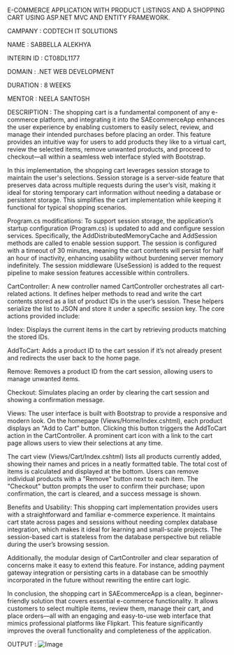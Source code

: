 E-COMMERCE
 APPLICATION WITH PRODUCT LISTINGS
 AND A SHOPPING CART USING ASP.NET
 MVC AND ENTITY FRAMEWORK.

CAMPANY : CODTECH IT SOLUTIONS

NAME : SABBELLA ALEKHYA

INTERIN ID : CT08DL1177

DOMAIN : .NET WEB DEVELOPMENT

DURATION : 8 WEEKS

MENTOR : NEELA SANTOSH

DESCRIPTION : The shopping cart is a fundamental component of any e-commerce platform, and integrating it into the SAEcommerceApp enhances the user experience by enabling customers to easily select, review, and manage their intended purchases before placing an order. This feature provides an intuitive way for users to add products they like to a virtual cart, review the selected items, remove unwanted products, and proceed to checkout—all within a seamless web interface styled with Bootstrap.

In this implementation, the shopping cart leverages session storage to maintain the user's selections. Session storage is a server-side feature that preserves data across multiple requests during the user’s visit, making it ideal for storing temporary cart information without needing a database or persistent storage. This simplifies the cart implementation while keeping it functional for typical shopping scenarios.

Program.cs modifications: To support session storage, the application’s startup configuration (Program.cs) is updated to add and configure session services. Specifically, the AddDistributedMemoryCache and AddSession methods are called to enable session support. The session is configured with a timeout of 30 minutes, meaning the cart contents will persist for half an hour of inactivity, enhancing usability without burdening server memory indefinitely. The session middleware (UseSession) is added to the request pipeline to make session features accessible within controllers.

CartController: A new controller named CartController orchestrates all cart-related actions. It defines helper methods to read and write the cart contents stored as a list of product IDs in the user’s session. These helpers serialize the list to JSON and store it under a specific session key. The core actions provided include:

Index: Displays the current items in the cart by retrieving products matching the stored IDs.

AddToCart: Adds a product ID to the cart session if it’s not already present and redirects the user back to the home page.

Remove: Removes a product ID from the cart session, allowing users to manage unwanted items.

Checkout: Simulates placing an order by clearing the cart session and showing a confirmation message.

Views: The user interface is built with Bootstrap to provide a responsive and modern look. On the homepage (Views/Home/Index.cshtml), each product displays an “Add to Cart” button. Clicking this button triggers the AddToCart action in the CartController. A prominent cart icon with a link to the cart page allows users to view their selections at any time.

The cart view (Views/Cart/Index.cshtml) lists all products currently added, showing their names and prices in a neatly formatted table. The total cost of items is calculated and displayed at the bottom. Users can remove individual products with a "Remove" button next to each item. The "Checkout" button prompts the user to confirm their purchase; upon confirmation, the cart is cleared, and a success message is shown.

Benefits and Usability: This shopping cart implementation provides users with a straightforward and familiar e-commerce experience. It maintains cart state across pages and sessions without needing complex database integration, which makes it ideal for learning and small-scale projects. The session-based cart is stateless from the database perspective but reliable during the user’s browsing session.

Additionally, the modular design of CartController and clear separation of concerns make it easy to extend this feature. For instance, adding payment gateway integration or persisting carts in a database can be smoothly incorporated in the future without rewriting the entire cart logic.

In conclusion, the shopping cart in SAEcommerceApp is a clean, beginner-friendly solution that covers essential e-commerce functionality. It allows customers to select multiple items, review them, manage their cart, and place orders—all with an engaging and easy-to-use web interface that mimics professional platforms like Flipkart. This feature significantly improves the overall functionality and completeness of the application.



OUTPUT : ![Image](https://github.com/user-attachments/assets/4a49c1f5-3ecf-4c68-942c-04845fdbcf26)

